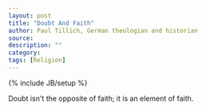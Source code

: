 ```yaml
---
layout: post
title: "Doubt And Faith"
author: Paul Tillich, German theologian and historian
source:
description: ""
category:
tags: [Religion]
---
```

{% include JB/setup %}

Doubt isn't the opposite of faith; it is an element of faith.
